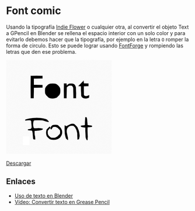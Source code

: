 # Font comic

Usando la tipografía [Indie Flower](https://fonts.google.com/specimen/Indie+Flower) o cualquier otra, al  convertir el objeto Text a GPencil en Blender se rellena el espacio interior con un solo color y para evitarlo debemos hacer que la tipografía, por ejemplo en la letra `O` romper la forma de circulo. Esto se puede lograr usando  [FontForge](https://fontforge.org/en-US/) y rompiendo las letras que den ese problema.

![Ejemplo](./files/font-comic.png)

[Descargar](./files/IndieFlower.ttf)

## Enlaces

* [Uso de texto en Blender](https://docs.blender.org/manual/en/latest/modeling/texts/introduction.html)
* [Vídeo: Convertir texto en Grease Pencil](https://www.youtube.com/watch?v=qE_hKCP2Ntk)
